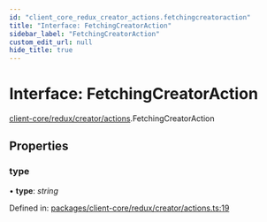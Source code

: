 ```yaml
---
id: "client_core_redux_creator_actions.fetchingcreatoraction"
title: "Interface: FetchingCreatorAction"
sidebar_label: "FetchingCreatorAction"
custom_edit_url: null
hide_title: true
---
```


# Interface: FetchingCreatorAction

[client-core/redux/creator/actions](../modules/client_core_redux_creator_actions.md).FetchingCreatorAction

## Properties

### type

• **type**: *string*

Defined in: [packages/client-core/redux/creator/actions.ts:19](https://github.com/xr3ngine/xr3ngine/blob/9d253dc38/packages/client-core/redux/creator/actions.ts#L19)
